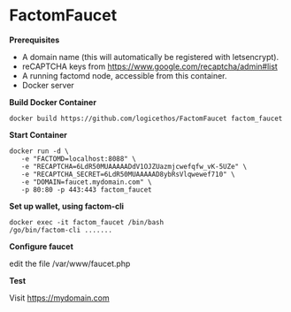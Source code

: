 # FactomFaucet

**Prerequisites**

 - A domain name (this will automatically be registered with letsencrypt).
 - reCAPTCHA keys from https://www.google.com/recaptcha/admin#list
 - A running factomd node, accessible from this container. 
 - Docker server
    
   
**Build Docker Container**

    docker build https://github.com/logicethos/FactomFaucet factom_faucet

**Start Container**

    docker run -d \
       -e "FACTOMD=localhost:8088" \
       -e "RECAPTCHA=6LdR50MUAAAAADdV1OJZUazmjcwefqfw_vK-5UZe" \
       -e "RECAPTCHA_SECRET=6LdR50MUAAAAAD8ybRsVlqwewef710" \
       -e "DOMAIN=faucet.mydomain.com" \
       -p 80:80 -p 443:443 factom_faucet


**Set up wallet, using factom-cli**

    docker exec -it factom_faucet /bin/bash
    /go/bin/factom-cli .......
    
**Configure faucet**

edit  the file /var/www/faucet.php

**Test**

Visit https://mydomain.com

